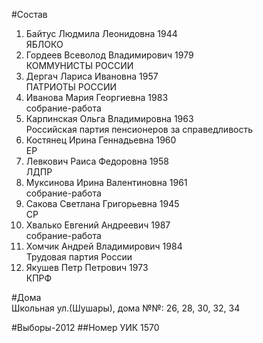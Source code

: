 #Состав
1. Байтус Людмила Леонидовна 1944   
    ЯБЛОКО
2. Гордеев Всеволод Владимирович 1979   
    КОММУНИСТЫ РОССИИ
3. Дергач Лариса Ивановна 1957   
    ПАТРИОТЫ РОССИИ
4. Иванова Мария Георгиевна 1983   
    собрание-работа
5. Карпинская Ольга Владимировна 1963   
    Российская партия пенсионеров за справедливость
6. Костянец Ирина Геннадьевна 1960   
    ЕР
7. Левкович Раиса Федоровна 1958   
    ЛДПР
8. Муксинова Ирина Валентиновна 1961   
    собрание-работа
9. Сакова Светлана Григорьевна 1945   
    СР
10. Хвалько Евгений Андреевич 1987   
    собрание-работа
11. Хомчик Андрей Владимирович 1984   
    Трудовая партия России
12. Якушев Петр Петрович 1973   
    КПРФ

#Дома  
Школьная ул.(Шушары), дома №№: 26, 28, 30, 32, 34

#Выборы-2012
##Номер УИК
1570
